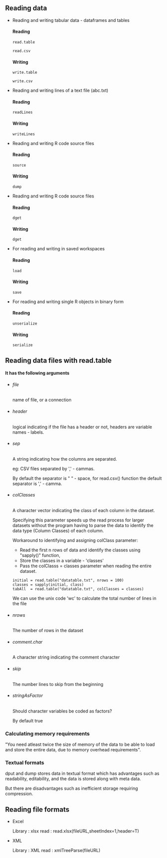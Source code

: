 ## Reading data 
* Reading and writing tabular data - dataframes and tables
    #### Reading
    ```
    read.table
    ```
    ```
    read.csv
    ```
    
    #### Writing
    ```
    write.table
    ```
    ```
    write.csv
    ```

* Reading and writing lines of a text file (abc.txt)
    #### Reading
    ```
    readLines
    ```
    
    #### Writing
    ```
    writeLines
    ```

* Reading and writing R code source files 
    #### Reading
    ```
    source 
    ```
    
    #### Writing
    ```
    dump 
    ```
    
* Reading and writing R code source files 
    #### Reading 
    ``` 
    dget
    ```
    
    #### Writing 
    ``` 
    dget
    ```
    
* For reading and writing in saved workspaces 
    #### Reading 
    ```
    load
    ```
    
    #### Writing 
    ```
    save
    ```

* For reading and writing single R objects in binary form 
    
    #### Reading 
    ``` 
    unserialize 
    ```
    
    #### Writing 
    ``` 
    serialize
    ```

## Reading data files with read.table 
#### It has the following arguments 
* ###### file
    
    name of file, or a connection 

* ###### header 

    logical indicating if the file has a header or not, headers are variable names - labels. 

* ###### sep

    A string indicating how the columns are separated. 
    
    eg: CSV files separated by ',' - cammas.
    
    By default the separator is " " - space, for read.csv() function the default separator is ',' - camma. 
    
* ###### colClasses 
    
    A character vector indicating the class of each column in the dataset.
    
    Specifying this parameter speeds up the read process for larger datasets without the program having to parse the data to identify the data type (Column Classes) of each column.
    
    Workaround to identifying and assigning colClass parameter: 
    
    * Read the first n rows of data and identify the classes using "sapply()" function,
    * Store the classes in a variable - 'classes'
    * Pass the colClasss = classes parameter when reading the entire dataset.
    
    ```
    initial = read.table("datatable.txt", nrows = 100)
    classes = sapply(initial, class)
    tabAll  = read.table("datatable.txt", colClasses = classes)
    ```
    
    We can use the unix code 'wc' to calculate the total number of lines in the file
    
* ###### nrows 

    The number of rows in the dataset 
    
* ###### comment.char 

    A character string indicating the comment character 

* ###### skip 

    The number lines to skip from the beginning 
    
* ###### stringAsFactor 
    
    Should character variables be coded as factors? 
    
    By default true 
    
### Calculating memory requirements 

"You need atleast twice the size of memory of the data to be able to load and store the entire data, due to memory overhead requirements".

### Textual formats 

dput and dump stores data in textual format which has advantages such as readability, editability, and the data is stored along with meta data.
    
But there are disadvantages such as inefficient storage requiring compression.

## Reading file formats 

* Excel 
    
    Library : xlsx
    read : read.xlsx(fileURL,sheetIndex=1,header=T)

* XML 
    
    Library : XML
    read : xmlTreeParse(fileURL)
